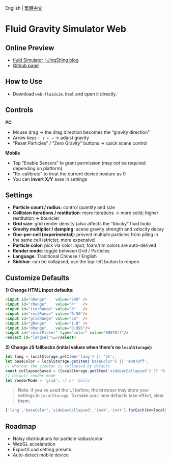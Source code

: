 English | [繁體中文](README_TCH.md)

# Fluid Gravity Simulator Web

## Online Preview

* [fluid Simulator | JingShing blog](https://jingshing.com/fluidsim/)
* [Github page](https://jingshing.github.io/Fluid-Simulator-Online/)

## How to Use

- Download `web-fluidsim.html` and open it directly.

## Controls

**PC**

- Mouse drag → the drag direction becomes the “gravity direction”
- Arrow keys `↑ ↓ ← →` → adjust gravity
- “Reset Particles” / “Zero Gravity” buttons → quick scene control

**Mobile**

- Tap “Enable Sensors” to grant permission (may not be required depending on platform)
- “Re-calibrate” to treat the current device posture as 0
- You can **invert X/Y** axes in settings

## Settings

- **Particle count / radius**: control quantity and size
- **Collision iterations / restitution**: more iterations → more solid; higher restitution → bouncier
- **Grid size**: grid render density (also affects the “blocky” fluid look)
- **Gravity multiplier / damping**: scene gravity strength and velocity decay
- **One-per-cell (experimental)**: prevent multiple particles from piling in the same cell (stricter, more expensive)
- **Particle color**: pick via color input; foam/rim colors are auto-derived
- **Render mode**: toggle between Grid / Particles
- **Language**: Traditional Chinese / English
- **Sidebar**: can be collapsed; use the top-left button to reopen

## Customize Defaults

**1) Change HTML input defaults:**

```html
<input id="nRange"    value="700" />
<input id="rRange"    value="4"   />
<input id="iterRange" value="3"   />
<input id="restRange" value="0.50"/>
<input id="gridRange" value="56"  />
<input id="gRange"    value="1.0" />
<input id="dRange"    value="0.995"/>
<input id="colorPicker" type="color" value="#0078ff"/>
<select id="langSel">…</select>
```

**2) Change JS fallbacks (initial values when there’s no `localStorage`):**

```js
let lang = localStorage.getItem('lang') || 'zh';
let baseColor = localStorage.getItem('baseColor') || '#0078ff';
// whether the sidebar is collapsed by default
const collapsedSaved = (localStorage.getItem('sidebarCollapsed') ?? '0') === '1';
// default render mode
let renderMode = 'grid'; // or 'balls'
```

> Note: if you’ve used the UI before, the browser may store your settings in `localStorage`. To make your new defaults take effect, clear them:

```js
['lang','baseColor','sidebarCollapsed','invX','invY'].forEach(k=>localStorage.removeItem(k));
```

## Roadmap

- Noisy distributions for particle radius/color
- WebGL acceleration
- Export/Load setting presets
- Auto-detect mobile device
